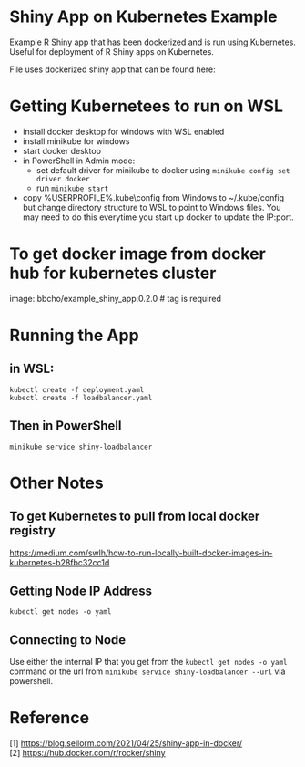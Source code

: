 # Shiny App on Kubernetes Example

Example R Shiny app that has been dockerized and is run using Kubernetes. Useful for deployment of R Shiny apps on Kubernetes.

File uses dockerized shiny app that can be found here:

# Getting Kubernetees to run on WSL

- install docker desktop for windows with WSL enabled
- install minikube for windows
- start docker desktop
- in PowerShell in Admin mode:
    - set default driver for minikube to docker using ```minikube config set driver docker```
    - run ```minikube start```
- copy %USERPROFILE%\.kube\config from Windows to ~/.kube/config but change directory structure to WSL to point to Windows files. You may need to do this everytime you start up docker to update the IP:port.

# To get docker image from docker hub for kubernetes cluster

image: bbcho/example_shiny_app:0.2.0 # tag is required

# Running the App

## in WSL:

```
kubectl create -f deployment.yaml
kubectl create -f loadbalancer.yaml
```

## Then in PowerShell

```
minikube service shiny-loadbalancer
```

# Other Notes

## To get Kubernetes to pull from local docker registry

https://medium.com/swlh/how-to-run-locally-built-docker-images-in-kubernetes-b28fbc32cc1d

## Getting Node IP Address

```
kubectl get nodes -o yaml
```

## Connecting to Node

Use either the internal IP that you get from the ```kubectl get nodes -o yaml``` command or the url from ```minikube service shiny-loadbalancer --url``` via powershell.

# Reference

[1] https://blog.sellorm.com/2021/04/25/shiny-app-in-docker/ <br>
[2] https://hub.docker.com/r/rocker/shiny <br>
